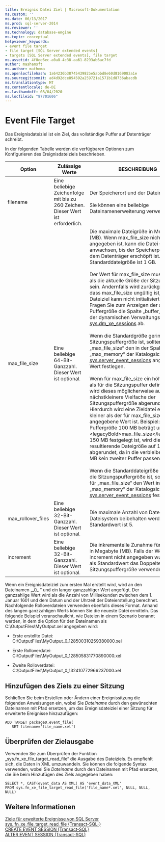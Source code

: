 ```yaml
---
title: Ereignis Datei Ziel | Microsoft-Dokumentation
ms.custom: ''
ms.date: 06/13/2017
ms.prod: sql-server-2014
ms.reviewer: ''
ms.technology: database-engine
ms.topic: conceptual
helpviewer_keywords:
- event file target
- file target [SQL Server extended events]
- targets [SQL Server extended events], file target
ms.assetid: 4f0ee6ec-a0a8-4c38-aa61-8293ab6ac7fd
author: mashamsft
ms.author: mathoma
ms.openlocfilehash: 1a64236b3874543982be5abbd8e60d8169082a1e
ms.sourcegitcommit: ad4d92dce894592a259721a1571b1d8736abacdb
ms.translationtype: MT
ms.contentlocale: de-DE
ms.lasthandoff: 08/04/2020
ms.locfileid: "87701606"
---
```

# <a name="event-file-target"></a>Event File Target
  Das Ereignisdateiziel ist ein Ziel, das vollständige Puffer auf Datenträger schreibt.  
  
 In der folgenden Tabelle werden die verfügbaren Optionen zum Konfigurieren des Ereignisdateiziels beschrieben.  
  
|Option|Zulässige Werte|BESCHREIBUNG|  
|------------|--------------------|-----------------|  
|filename|Eine beliebige Zeichenfolge mit bis zu 260&nbsp;Zeichen. Dieser Wert ist erforderlich.|Der Speicherort und der Dateiname.<br /><br /> Sie können eine beliebige Dateinamenerweiterung verwenden.|  
|max_file_size|Eine beliebige 64-Bit-Ganzzahl. Dieser Wert ist optional.|Die maximale Dateigröße in Megabyte (MB). Wenn max_file_size nicht angegeben ist, kann die Datei so lange anwachsen, bis der Speicherplatz auf dem Datenträger erschöpft ist. Die Standarddateigröße ist 1&nbsp;GB.<br /><br /> Der Wert für max_file_size muss größer als die aktuelle Größe der Sitzungspuffer sein. Andernfalls wird zurückgegeben, dass max_file_size ungültig ist, und das Dateiziel kann nicht initialisiert werden. Fragen Sie zum Anzeigen der aktuellen Puffergröße die Spalte „buffer_size“ in der dynamischen Verwaltungssicht [sys.dm_xe_sessions](/sql/relational-databases/system-dynamic-management-views/sys-dm-xe-sessions-transact-sql) ab.<br /><br /> Wenn die Standardgröße geringer als die Sitzungspuffergröße ist, sollten Sie für „max_file_size“ den in der Spalte „max_memory“ der Katalogsicht [sys.server_event_sessions](/sql/relational-databases/system-catalog-views/sys-server-event-sessions-transact-sql) angegebenen Wert festlegen.<br /><br /> Wenn für max_file_size ein höherer Wert als für die Sitzungspuffer definiert ist, wird dieses möglicherweise auf das nächstkleinere Vielfache der Sitzungspuffergröße abgerundet. Hierdurch wird eine Zieldatei erzeugt, die kleiner als der für max_file_size angegebene Wert ist. Beispiel: Wenn die Puffergröße 100 MB beträgt und für &lt;legacyBold&gt;max_file_size&lt;/legacyBold&gt; 150 MB festgelegt ist, wird die resultierende Dateigröße auf 100 MB abgerundet, da in die verbleibenden 50 MB kein zweiter Puffer passen würde.<br /><br /> Wenn die Standarddateigröße kleiner als die Sitzungspuffergröße ist, sollten Sie für „max_file_size“ den Wert in der Spalte „max_memory“ der Katalogsicht [sys.server_event_sessions](/sql/relational-databases/system-catalog-views/sys-server-event-sessions-transact-sql) festlegen.|  
|max_rollover_files|Eine beliebige 32-Bit-Ganzzahl. Dieser Wert ist optional.|Die maximale Anzahl von Dateien, die im Dateisystem beibehalten werden. Der Standardwert ist 5.|  
|increment|Eine beliebige 32-Bit-Ganzzahl. Dieser Wert ist optional.|Die inkrementelle Zunahme für die Datei in Megabyte (MB). Falls der Wert für <legacyBold>increment</legacyBold> nicht angegeben wurde, wird als Standardwert das Doppelte der Sitzungspuffergröße verwendet.|  
  
 Wenn ein Ereignisdateiziel zum ersten Mal erstellt wird, wird an den Dateinamen „_0\_ “ und ein langer ganzzahliger Wert angefügt. Der ganzzahlige Wert wird als die Anzahl von Millisekunden zwischen dem 1. Januar 1601 und dem Datum und der Uhrzeit der Dateierstellung berechnet. Nachfolgende Rolloverdateien verwenden ebenfalls dieses Format. Anhand des langen ganzzahligen Werts können Sie die neueste Datei ermitteln. Das folgende Beispiel veranschaulicht, wie Dateien in einem Szenario benannt werden, in dem die Option für den Dateinamen als C:\OutputFiles\MyOutput.xel angegeben wird:  
  
-   Erste erstellte Datei: C:\OutputFiles\MyOutput_0_128500310259380000.xel  
  
-   Erste Rolloverdatei: C:\OutputFiles\MyOutput_0_128505831770890000.xel  
  
-   Zweite Rolloverdatei: C:\OutputFiles\MyOutput_0_132410772966237000.xel  
  
## <a name="adding-the-target-to-a-session"></a>Hinzufügen des Ziels zu einer Sitzung  
 Schließen Sie beim Erstellen oder Ändern einer Ereignissitzung die folgenden Anweisungen ein, wobei Sie *Dateiname* durch den gewünschten Dateinamen mit Pfad ersetzen, um das Ereignisdateiziel einer Sitzung für erweiterte Ereignisse hinzuzufügen:  
  
```  
ADD TARGET package0.event_file(  
   SET filename='file_name.xel')  
```  
  
## <a name="reviewing-the-target-output"></a>Überprüfen der Zielausgabe  
 Verwenden Sie zum Überprüfen der Funktion „sys.fn_xe_file_target_read_file“ die Ausgabe des Dateiziels. Es empfiehlt sich, die Daten in XML umzuwandeln. Sie können die folgende Syntax verwenden, wobei Sie *Dateiname* durch den Dateinamen mit Pfad ersetzen, die Sie beim Hinzufügen des Ziels angegeben haben:  
  
```  
SELECT *, CAST(event_data AS XML) AS 'event_data_XML'  
FROM sys.fn_xe_file_target_read_file('file_name*.xel', NULL, NULL, NULL)  
```  
  
## <a name="see-also"></a>Weitere Informationen  
 [Ziele für erweiterte Ereignisse von SQL Server](../../2014/database-engine/sql-server-extended-events-targets.md)   
 [sys. fn_xe_file_target_read_file &#40;Transact-SQL-&#41;](/sql/relational-databases/system-functions/sys-fn-xe-file-target-read-file-transact-sql)   
 [CREATE EVENT SESSION &#40;Transact-SQL&#41;](/sql/t-sql/statements/create-event-session-transact-sql)   
 [ALTER EVENT SESSION &#40;Transact-SQL&#41;](/sql/t-sql/statements/alter-event-session-transact-sql)  
  
  
